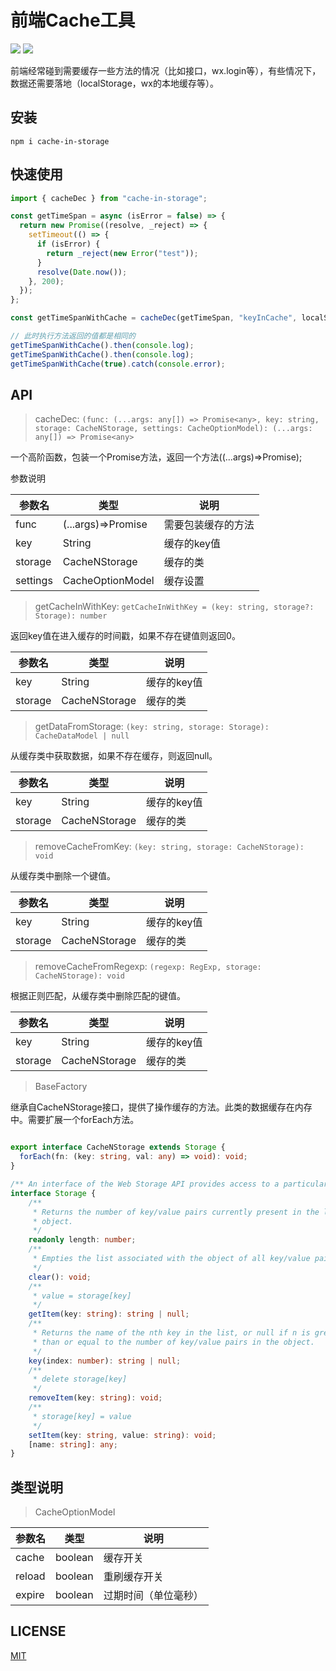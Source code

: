 # 前端Cache工具

![](https://coveralls.io/repos/github/nick121212/cache-in-storage/badge.svg?branch=master)
![](https://travis-ci.org/nick121212/cache-in-storage.svg?branch=master)

前端经常碰到需要缓存一些方法的情况（比如接口，wx.login等），有些情况下，数据还需要落地（localStorage，wx的本地缓存等）。

## 安装

```shelljs
npm i cache-in-storage
```

## 快速使用

```js
import { cacheDec } from "cache-in-storage";

const getTimeSpan = async (isError = false) => {
  return new Promise((resolve, _reject) => {
    setTimeout(() => {
      if (isError) {
        return _reject(new Error("test"));
      }
      resolve(Date.now());
    }, 200);
  });
};

const getTimeSpanWithCache = cacheDec(getTimeSpan, "keyInCache", localStorage, { cache:true });

// 此时执行方法返回的值都是相同的
getTimeSpanWithCache().then(console.log);
getTimeSpanWithCache().then(console.log);
getTimeSpanWithCache(true).catch(console.error);
```

## API

> cacheDec: ```(func: (...args: any[]) => Promise<any>, key: string, storage: CacheNStorage, settings: CacheOptionModel): (...args: any[]) => Promise<any>```

一个高阶函数，包装一个Promise方法，返回一个方法((...args)=>Promise);

参数说明

| 参数名   | 类型               | 说明               |
| -------- | ------------------ | ------------------ |
| func     | (...args)=>Promise | 需要包装缓存的方法 |
| key      | String             | 缓存的key值        |
| storage  | CacheNStorage      | 缓存的类           |
| settings | CacheOptionModel   | 缓存设置           |

> getCacheInWithKey: ```getCacheInWithKey = (key: string, storage?: Storage): number```

返回key值在进入缓存的时间戳，如果不存在键值则返回0。

| 参数名   | 类型               | 说明               |
| -------- | ------------------ | ------------------ |
| key      | String             | 缓存的key值        |
| storage  | CacheNStorage      | 缓存的类           |

> getDataFromStorage: ```(key: string, storage: Storage): CacheDataModel | null```

从缓存类中获取数据，如果不存在缓存，则返回null。

| 参数名   | 类型               | 说明               |
| -------- | ------------------ | ------------------ |
| key      | String             | 缓存的key值        |
| storage  | CacheNStorage      | 缓存的类           |

> removeCacheFromKey: ```(key: string, storage: CacheNStorage): void```

从缓存类中删除一个键值。

| 参数名   | 类型               | 说明               |
| -------- | ------------------ | ------------------ |
| key      | String             | 缓存的key值        |
| storage  | CacheNStorage      | 缓存的类           |

> removeCacheFromRegexp: ```(regexp: RegExp, storage: CacheNStorage): void```

根据正则匹配，从缓存类中删除匹配的键值。

| 参数名   | 类型               | 说明               |
| -------- | ------------------ | ------------------ |
| key      | String             | 缓存的key值        |
| storage  | CacheNStorage      | 缓存的类           |

> BaseFactory

继承自CacheNStorage接口，提供了操作缓存的方法。此类的数据缓存在内存中。需要扩展一个forEach方法。

```ts

export interface CacheNStorage extends Storage {
  forEach(fn: (key: string, val: any) => void): void;
}

/** An interface of the Web Storage API provides access to a particular domain's session or local storage. It allows, for example, the addition, modification, or deletion of stored data items. */
interface Storage {
    /**
     * Returns the number of key/value pairs currently present in the list associated with the
     * object.
     */
    readonly length: number;
    /**
     * Empties the list associated with the object of all key/value pairs, if there are any.
     */
    clear(): void;
    /**
     * value = storage[key]
     */
    getItem(key: string): string | null;
    /**
     * Returns the name of the nth key in the list, or null if n is greater
     * than or equal to the number of key/value pairs in the object.
     */
    key(index: number): string | null;
    /**
     * delete storage[key]
     */
    removeItem(key: string): void;
    /**
     * storage[key] = value
     */
    setItem(key: string, value: string): void;
    [name: string]: any;
}
```

## 类型说明

> CacheOptionModel

| 参数名 | 类型    | 说明        |
| ------ | ------- | ----------- |
| cache  | boolean | 缓存开关 |
| reload | boolean | 重刷缓存开关    |
| expire | boolean | 过期时间（单位毫秒）    |

## LICENSE

[MIT](./LICENSE.md)
